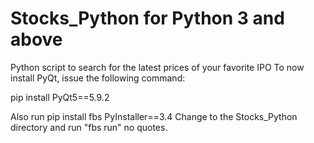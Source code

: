 # Stocks_Python for Python 3 and above
Python script to search for the latest prices of your favorite IPO
To now install PyQt, issue the following command:

pip install PyQt5==5.9.2

Also run pip install fbs PyInstaller==3.4 
Change to the Stocks_Python directory and run "fbs run" no quotes.
